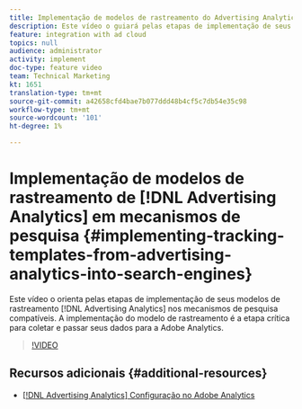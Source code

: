 ```yaml
---
title: Implementação de modelos de rastreamento do Advertising Analytics em mecanismos de pesquisa
description: Este vídeo o guiará pelas etapas de implementação de seus modelos de rastreamento da Advertising Analytics nos Mecanismos de pesquisa suportados. A implementação do modelo de rastreamento é a etapa crítica para coletar e passar seus dados para a Adobe Analytics.
feature: integration with ad cloud
topics: null
audience: administrator
activity: implement
doc-type: feature video
team: Technical Marketing
kt: 1651
translation-type: tm+mt
source-git-commit: a42658cfd4bae7b077ddd48b4cf5c7db54e35c98
workflow-type: tm+mt
source-wordcount: '101'
ht-degree: 1%

---
```



# Implementação de modelos de rastreamento de [!DNL Advertising Analytics] em mecanismos de pesquisa {#implementing-tracking-templates-from-advertising-analytics-into-search-engines}

Este vídeo o orienta pelas etapas de implementação de seus modelos de rastreamento [!DNL Advertising Analytics] nos mecanismos de pesquisa compatíveis. A implementação do modelo de rastreamento é a etapa crítica para coletar e passar seus dados para a Adobe Analytics.

>[!VIDEO](https://video.tv.adobe.com/v/23120/?quality=12)

## Recursos adicionais {#additional-resources}

* [ [!DNL Advertising Analytics] Configuração no Adobe Analytics](https://helpx.adobe.com/analytics/kt/using/advertising-analytics-feature-video-configure.html)
